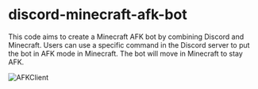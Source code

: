 # discord-minecraft-afk-bot
This code aims to create a Minecraft AFK bot by combining Discord and Minecraft. Users can use a specific command in the Discord server to put the bot in AFK mode in Minecraft. The bot will move in Minecraft to stay AFK. 


![AFKClient](https://user-images.githubusercontent.com/72281877/223006783-4f21bcb4-4d95-4c91-9697-c732e088a9eb.png)
